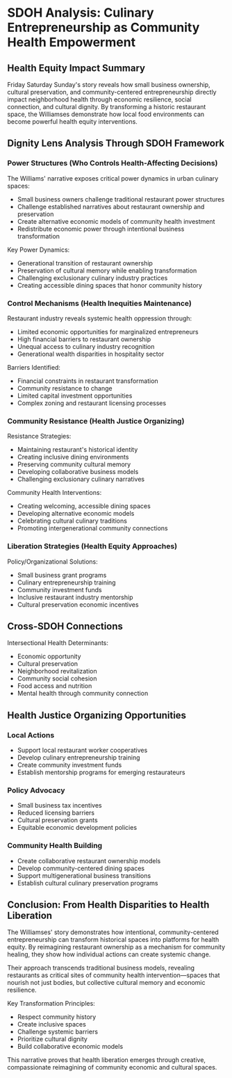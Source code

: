 # SDOH Analysis: Culinary Entrepreneurship as Community Health Empowerment

## Health Equity Impact Summary
Friday Saturday Sunday's story reveals how small business ownership, cultural preservation, and community-centered entrepreneurship directly impact neighborhood health through economic resilience, social connection, and cultural dignity. By transforming a historic restaurant space, the Williamses demonstrate how local food environments can become powerful health equity interventions.

## Dignity Lens Analysis Through SDOH Framework

### Power Structures (Who Controls Health-Affecting Decisions)
The Williams' narrative exposes critical power dynamics in urban culinary spaces:
- Small business owners challenge traditional restaurant power structures
- Challenge established narratives about restaurant ownership and preservation
- Create alternative economic models of community health investment
- Redistribute economic power through intentional business transformation

Key Power Dynamics:
- Generational transition of restaurant ownership
- Preservation of cultural memory while enabling transformation
- Challenging exclusionary culinary industry practices
- Creating accessible dining spaces that honor community history

### Control Mechanisms (Health Inequities Maintenance)
Restaurant industry reveals systemic health oppression through:
- Limited economic opportunities for marginalized entrepreneurs
- High financial barriers to restaurant ownership
- Unequal access to culinary industry recognition
- Generational wealth disparities in hospitality sector

Barriers Identified:
- Financial constraints in restaurant transformation
- Community resistance to change
- Limited capital investment opportunities
- Complex zoning and restaurant licensing processes

### Community Resistance (Health Justice Organizing)
Resistance Strategies:
- Maintaining restaurant's historical identity
- Creating inclusive dining environments
- Preserving community cultural memory
- Developing collaborative business models
- Challenging exclusionary culinary narratives

Community Health Interventions:
- Creating welcoming, accessible dining spaces
- Developing alternative economic models
- Celebrating cultural culinary traditions
- Promoting intergenerational community connections

### Liberation Strategies (Health Equity Approaches)
Policy/Organizational Solutions:
- Small business grant programs
- Culinary entrepreneurship training
- Community investment funds
- Inclusive restaurant industry mentorship
- Cultural preservation economic incentives

## Cross-SDOH Connections
Intersectional Health Determinants:
- Economic opportunity
- Cultural preservation
- Neighborhood revitalization
- Community social cohesion
- Food access and nutrition
- Mental health through community connection

## Health Justice Organizing Opportunities

### Local Actions
- Support local restaurant worker cooperatives
- Develop culinary entrepreneurship training
- Create community investment funds
- Establish mentorship programs for emerging restaurateurs

### Policy Advocacy
- Small business tax incentives
- Reduced licensing barriers
- Cultural preservation grants
- Equitable economic development policies

### Community Health Building
- Create collaborative restaurant ownership models
- Develop community-centered dining spaces
- Support multigenerational business transitions
- Establish cultural culinary preservation programs

## Conclusion: From Health Disparities to Health Liberation
The Williamses' story demonstrates how intentional, community-centered entrepreneurship can transform historical spaces into platforms for health equity. By reimagining restaurant ownership as a mechanism for community healing, they show how individual actions can create systemic change.

Their approach transcends traditional business models, revealing restaurants as critical sites of community health intervention—spaces that nourish not just bodies, but collective cultural memory and economic resilience.

Key Transformation Principles:
- Respect community history
- Create inclusive spaces
- Challenge systemic barriers
- Prioritize cultural dignity
- Build collaborative economic models

This narrative proves that health liberation emerges through creative, compassionate reimagining of community economic and cultural spaces.
